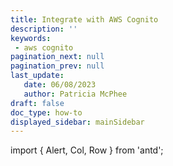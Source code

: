 ```yaml
---
title: Integrate with AWS Cognito
description: ''
keywords: 
 - aws cognito
pagination_next: null
pagination_prev: null
last_update: 
   date: 06/08/2023
   author: Patricia McPhee
draft: false
doc_type: how-to
displayed_sidebar: mainSidebar
---
```


import { Alert, Col, Row } from 'antd';

<Row>
  <Col span={6}>
    <Alert message="To do" type="warning" />
  </Col>
</Row>
<br />

<Alert
   message="Action items"
   description="@JenField is in the process of writing."
   type="error"
/>
<br />